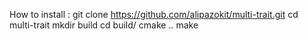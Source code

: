 
How to install :
git clone https://github.com/alipazokit/multi-trait.git
cd multi-trait
mkdir build
cd build/
cmake ..
make

